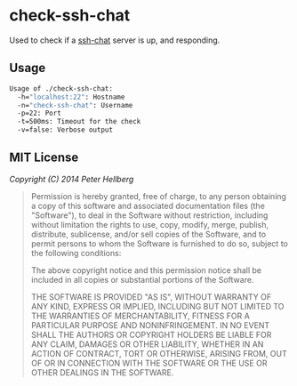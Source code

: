 # check-ssh-chat

Used to check if a [ssh-chat](https://github.com/shazow/ssh-chat)
server is up, and responding.

## Usage

```bash
Usage of ./check-ssh-chat:
  -h="localhost:22": Hostname
  -n="check-ssh-chat": Username
  -p=22: Port
  -t=500ms: Timeout for the check
  -v=false: Verbose output
```

## MIT License

*Copyright (C) 2014 Peter Hellberg*

> Permission is hereby granted, free of charge, to any person obtaining
> a copy of this software and associated documentation files (the "Software"),
> to deal in the Software without restriction, including without limitation
> the rights to use, copy, modify, merge, publish, distribute, sublicense,
> and/or sell copies of the Software, and to permit persons to whom the
> Software is furnished to do so, subject to the following conditions:
>
> The above copyright notice and this permission notice shall be included
> in all copies or substantial portions of the Software.
>
> THE SOFTWARE IS PROVIDED "AS IS", WITHOUT WARRANTY OF ANY KIND,
> EXPRESS OR IMPLIED, INCLUDING BUT NOT LIMITED TO THE WARRANTIES
> OF MERCHANTABILITY, FITNESS FOR A PARTICULAR PURPOSE AND NONINFRINGEMENT.
> IN NO EVENT SHALL THE AUTHORS OR COPYRIGHT HOLDERS BE LIABLE FOR ANY CLAIM,
> DAMAGES OR OTHER LIABILITY, WHETHER IN AN ACTION OF CONTRACT,
> TORT OR OTHERWISE, ARISING FROM, OUT OF OR IN CONNECTION WITH THE SOFTWARE
> OR THE USE OR OTHER DEALINGS IN THE SOFTWARE.
